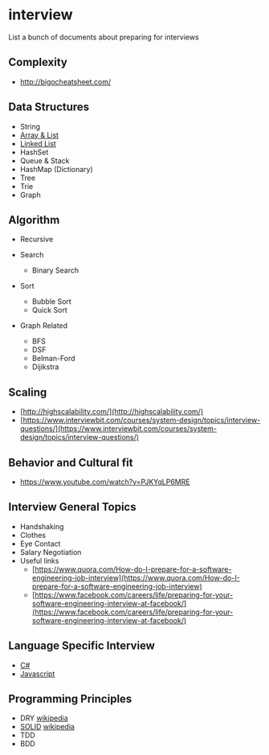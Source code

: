 # interview
List a bunch of documents about preparing for interviews

## Complexity
  - http://bigocheatsheet.com/


## Data Structures
- String
- [Array & List](Array.md)
- [Linked List](LinkedList.md)
- HashSet
- Queue & Stack
- HashMap (Dictionary)
- Tree
- Trie
- Graph

## Algorithm
- Recursive
- Search
  - Binary Search

- Sort
  - Bubble Sort
  - Quick Sort

- Graph Related
  - BFS
  - DSF
  - Belman-Ford
  - Dijikstra

## Scaling
- [http://highscalability.com/](http://highscalability.com/)
- [https://www.interviewbit.com/courses/system-design/topics/interview-questions/](https://www.interviewbit.com/courses/system-design/topics/interview-questions/)

## Behavior and Cultural fit
- https://www.youtube.com/watch?v=PJKYqLP6MRE

## Interview General Topics
- Handshaking
- Clothes
- Eye Contact
- Salary Negotiation
- Useful links
  - [https://www.quora.com/How-do-I-prepare-for-a-software-engineering-job-interview](https://www.quora.com/How-do-I-prepare-for-a-software-engineering-job-interview)
  - [https://www.facebook.com/careers/life/preparing-for-your-software-engineering-interview-at-facebook/](https://www.facebook.com/careers/life/preparing-for-your-software-engineering-interview-at-facebook/)

## Language Specific Interview
- [C#](Csharp.md)
- [Javascript](Javascript.md)

## Programming Principles
- DRY [wikipedia](https://en.wikipedia.org/wiki/Don%27t_repeat_yourself)
- [SOLID](SOLID.md) [wikipedia](https://en.wikipedia.org/wiki/SOLID_(object-oriented_design))
- TDD
- BDD